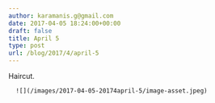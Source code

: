 ```yaml
---
author: karamanis.g@gmail.com
date: 2017-04-05 18:24:00+00:00
draft: false
title: April 5
type: post
url: /blog/2017/4/april-5
---
```


Haircut.


  
      ![](/images/2017-04-05-20174april-5/image-asset.jpeg)

